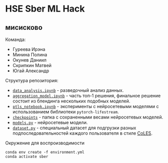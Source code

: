 # HSE Sber ML Hack
## мисисково

Команда:
* Гуреева Ирэна
* Минина Полина
* Окунев Даниил
* Скрипкин Матвей
* Югай Александр

Структура репозитория:
* [`data_analysis.ipynb`](data_analysis.ipynb) - разведочный анализ данных.
* [`aggregation_model.ipynb`](aggregation_model.ipynb) - часть топ-1 решения, финальное решение состоит из блендинга нескольких подобных моделей.
* [`ptls_notebook.ipynb`](ptls_notebook.ipynb) - эксперименты с нейросетевыми моделями  с использованием библиотеки `pytorch-lifestream`.
* [`checkpoints`](checkpoints) - папка с сохраненными весами нейросетевых моделей.
* [`models.py`](models.py) - нейросетевые модели.
* [`dataset.py`](dataset.py) - специальный датасет для подгрузки разных подпоследовательностей каждого пользователя в стиле [CoLES](https://arxiv.org/abs/2002.08232).

Окружение для воспроизводимости

```
conda env create -f environment.yml
conda activate sber
```
